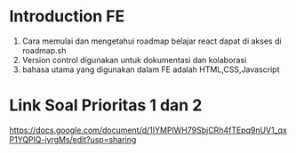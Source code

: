 # Introduction FE

1. Cara memulai dan mengetahui roadmap belajar react dapat di akses di roadmap.sh
2. Version control digunakan untuk dokumentasi dan kolaborasi
3. bahasa utama yang digunakan dalam FE adalah HTML,CSS,Javascript

# Link Soal Prioritas 1 dan 2

https://docs.google.com/document/d/1IYMPlWH79SbjCRh4fTEpq9nUV1_qxP1YQPlQ-iyrgMs/edit?usp=sharing
